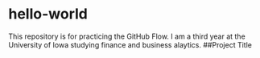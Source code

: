 # hello-world
This repository is for practicing the GitHub Flow.
I am a third year at the University of Iowa studying finance and business alaytics.
##Project Title
